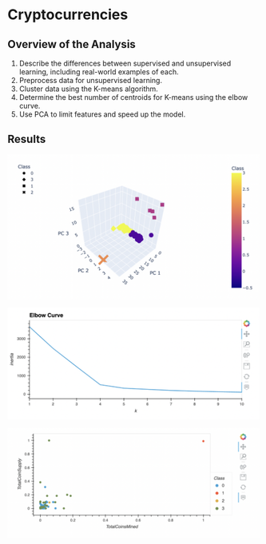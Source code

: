 # Cryptocurrencies

## Overview of the Analysis
  1.  Describe the differences between supervised and unsupervised learning, including real-world examples of each.
  2.  Preprocess data for unsupervised learning.
  3.  Cluster data using the K-means algorithm.
  4.  Determine the best number of centroids for K-means using the elbow curve.
  5.  Use PCA to limit features and speed up the model.

## Results

![This is an image](https://github.com/Stookhy/Cryptocurrencies/blob/main/Resources/3D%20Scatter%20Clusters.png?raw=true)

![This is an image](https://github.com/Stookhy/Cryptocurrencies/blob/main/Resources/Elbow%20Curve.png?raw=true)

![This is an image](https://github.com/Stookhy/Cryptocurrencies/blob/main/Resources/Plot%20Scatter.png?raw=true)

